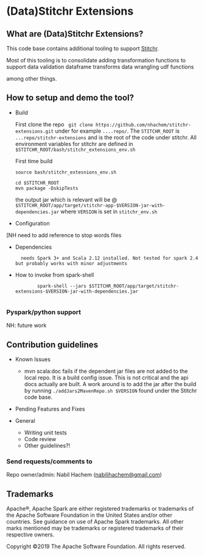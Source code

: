  # (Data)Stitchr Extensions

## What are (Data)Stitchr Extensions? ###

This code base contains additional tooling to support [Stitchr](https://github.com/nhachem/).

Most of this tooling is to consolidate adding transformation functions to support
data validation
dataframe transforms
data wrangling
udf functions

among other things.
 
## How to setup and demo the tool? ###

* Build

    First clone the repo
    ``` git clone https://github.com/nhachem/stitchr-extensions.git``` under for example  `....repo/`. The ```STITCHR_ROOT``` is ```...repo/stitchr-extensions``` 
  and  is the root of the code under stitchr. All environment variables for  stitchr are defined in ``` $STITCHR_ROOT/bash/stitchr_extensions_env.sh ```

    First time build
    ```
    source bash/stitchr_extesnions_env.sh
  ```
 
   ``` 
   cd $STITCHR_ROOT 
   mvn package -DskipTests 
    ```
   
  the output jar which is relevant will be @ ```$STITCHR_ROOT/app/target/stitchr-app-$VERSION-jar-with-dependencies.jar``` where ```VERSION``` is set in ```stitchr_env.sh```

* Configuration
    
[NH need to add reference to stop words files

* Dependencies
   
        needs Spark 3+ and Scala 2.12 installed. Not tested for spark 2.4 but probably works with minor adjustments

* How to invoke from spark-shell
    
  ```
          spark-shell --jars $STITCHR_ROOT/app/target/stitchr-extensions-$VERSION-jar-with-dependencies.jar


### Pyspark/python support

NH: future work

    
## Contribution guidelines ###
 
* Known Issues
    * mvn scala:doc fails if the dependent jar files are not added to the local repo. It is a build config issue. 
    This is not critical and the api docs actually are built. A work around is to add the jar after the build by running `./addJars2MavenRepo.sh $VERSION` found under the Stitchr code base.
      
* Pending Features and Fixes


* General
    * Writing unit tests
    * Code review
    * Other guidelines?!
    
### Send requests/comments  to ###
    
Repo owner/admin: Nabil Hachem (nabilihachem@gmail.com)

## Trademarks

Apache®, Apache Spark are either registered trademarks or trademarks of the Apache Software Foundation in the United States and/or other countries.
See guidance on use of Apache Spark trademarks. All other marks mentioned may be trademarks or registered trademarks of their respective owners.

Copyright ©2019 The Apache Software Foundation. All rights reserved.
